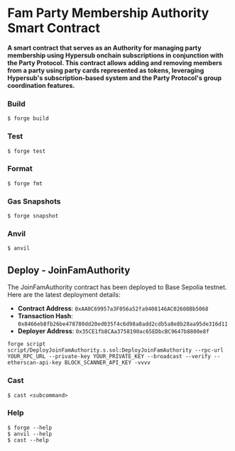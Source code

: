 # Fam Party Membership Authority Smart Contract

**A smart contract that serves as an Authority for managing party membership using Hypersub onchain subscriptions in conjunction with the Party Protocol. This contract allows adding and removing members from a party using party cards represented as tokens, leveraging Hypersub's subscription-based system and the Party Protocol's group coordination features.**

### Build

```shell
$ forge build
```

### Test

```shell
$ forge test
```

### Format

```shell
$ forge fmt
```

### Gas Snapshots

```shell
$ forge snapshot
```

### Anvil

```shell
$ anvil
```

## Deploy - JoinFamAuthority

The JoinFamAuthority contract has been deployed to Base Sepolia testnet. Here are the latest deployment details:

- **Contract Address**: `0xAA0C69957a3F056a52fa9408146AC02608Bb5068`
- **Transaction Hash**: `0x8466eb8fb26be478780dd20ed035f4c6d98a8add2cdb5a8e8b28aa95de316d11`
- **Deployer Address**: `0x35CE1fb8CAa3758190ac65EDbcBC9647b8800e8f`

```
forge script script/DeployJoinFamAuthority.s.sol:DeployJoinFamAuthority --rpc-url YOUR_RPC_URL --private-key YOUR_PRIVATE_KEY --broadcast --verify --etherscan-api-key BLOCK_SCANNER_API_KEY -vvvv
```

### Cast

```shell
$ cast <subcommand>
```

### Help

```shell
$ forge --help
$ anvil --help
$ cast --help
```
